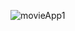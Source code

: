 

![movieApp1](https://user-images.githubusercontent.com/88439875/152607937-11f627f7-9512-451a-be1e-0acb10ba9adc.gif)
